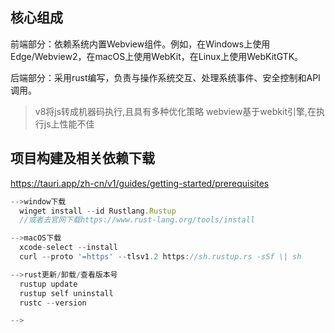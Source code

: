 ## 核心组成

前端部分：依赖系统内置Webview组件。例如，在Windows上使用Edge/Webview2，在macOS上使用WebKit，在Linux上使用WebKitGTK。

后端部分：采用rust编写，负责与操作系统交互、处理系统事件、安全控制和API调用。

> v8将js转成机器码执行,且具有多种优化策略
> webview基于webkit引擎,在执行js上性能不佳


## 项目构建及相关依赖下载
https://tauri.app/zh-cn/v1/guides/getting-started/prerequisites

```js
-->window下载
  winget install --id Rustlang.Rustup
  //或者去官网下载https://www.rust-lang.org/tools/install

-->macOS下载
  xcode-select --install
  curl --proto '=https' --tlsv1.2 https://sh.rustup.rs -sSf \| sh

-->rust更新/卸载/查看版本号
  rustup update
  rustup self uninstall
  rustc --version

-->
  
```
